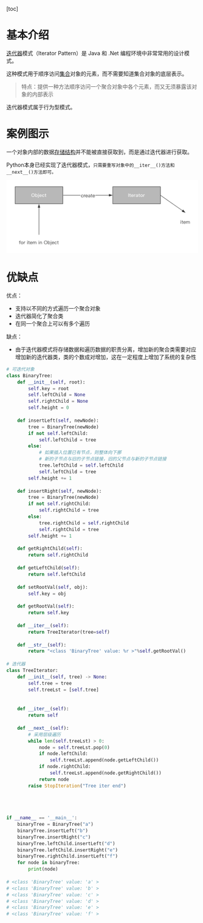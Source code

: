[toc]

# 基本介绍

[迭代器](https://so.csdn.net/so/search?q=迭代器&spm=1001.2101.3001.7020)模式（Iterator Pattern）是 Java 和 .Net 编程环境中非常常用的设计模式。

这种模式用于顺序访问[集合](https://so.csdn.net/so/search?q=集合&spm=1001.2101.3001.7020)对象的元素，而不需要知道集合对象的底层表示。

> 特点：提供一种方法顺序访问一个聚合对象中各个元素，而又无须暴露该对象的内部表示

迭代器模式属于行为型模式。

# 案例图示

一个对象内部的数据[存储结构](https://so.csdn.net/so/search?q=存储结构&spm=1001.2101.3001.7020)并不能被直接获取到，而是通过迭代器进行获取。

Python本身已经实现了迭代器模式，`只需要重写对象中的__iter__()方法和__next__()方法即可。`

![image-20210625133418760](images/677d8211093c0441f73e3796512fc11b.png)

# 优缺点

优点：

- 支持以不同的方式遍历一个聚合对象
- 迭代器简化了聚合类
- 在同一个聚合上可以有多个遍历

缺点：

- 由于迭代器模式将存储数据和遍历数据的职责分离，增加新的聚合类需要对应增加新的迭代器类，类的个数成对增加，这在一定程度上增加了系统的复杂性

```python
# 可迭代对象
class BinaryTree:
    def __init__(self, root):
        self.key = root
        self.leftChild = None
        self.rightChild = None
        self.height = 0

    def insertLeft(self, newNode):
        tree = BinaryTree(newNode)
        if not self.leftChild:
            self.leftChild = tree
        else:
            # 如果插入位置已有节点，则整体向下挪
            # 新的子节点与旧的子节点链接，旧的父节点与新的子节点链接
            tree.leftChild = self.leftChild
            self.leftChild = tree
        self.height += 1

    def insertRight(self, newNode):
        tree = BinaryTree(newNode)
        if not self.rightChild:
            self.rightChild = tree
        else:
            tree.rightChild = self.rightChild
            self.rightChild = tree
        self.height += 1

    def getRightChild(self):
        return self.rightChild

    def getLeftChild(self):
        return self.leftChild

    def setRootVal(self, obj):
        self.key = obj

    def getRootVal(self):
        return self.key

    def __iter__(self):
        return TreeIterator(tree=self)

    def __str__(self):
        return "<class 'BinaryTree' value: %r >"%self.getRootVal()

# 迭代器
class TreeIterator:
    def __init__(self, tree) -> None:
        self.tree = tree
        self.treeLst = [self.tree]


    def __iter__(self):
        return self

    def __next__(self):
        # 采用层级遍历
        while len(self.treeLst) > 0:
            node = self.treeLst.pop(0)
            if node.leftChild:
                self.treeLst.append(node.getLeftChild())
            if node.rightChild:
                self.treeLst.append(node.getRightChild())
            return node
        raise StopIteration("Tree iter end")




if __name__ == '__main__':
    binaryTree = BinaryTree("a")
    binaryTree.insertLeft("b")
    binaryTree.insertRight("c")
    binaryTree.leftChild.insertLeft("d")
    binaryTree.leftChild.insertRight("e")
    binaryTree.rightChild.insertLeft("f")
    for node in binaryTree:
        print(node)
        
# <class 'BinaryTree' value: 'a' >
# <class 'BinaryTree' value: 'b' >
# <class 'BinaryTree' value: 'c' >
# <class 'BinaryTree' value: 'd' >
# <class 'BinaryTree' value: 'e' >
# <class 'BinaryTree' value: 'f' >

```

